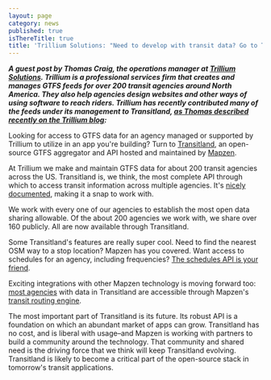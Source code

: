 ```yaml
---
layout: page
category: news
published: true
isThereTitle: true
title: 'Trillium Solutions: "Need to develop with transit data? Go to Transitland."'
---
```


***A guest post by Thomas Craig, the operations manager at [Trillium Solutions](http://trilliumtransit.com/). Trillium is a professional services firm that creates and manages GTFS feeds for over 200 transit agencies around North America. They also help agencies design websites and other ways of using software to reach riders. Trillium has recently contributed many of the feeds under its management to Transitland, [as Thomas described recently on the Trillium blog](http://trilliumtransit.com/2016/06/06/need-to-develop-with-transit-data-go-to-transitland/):***

<p>Looking for access to GTFS data for an agency managed or supported by Trillium to utilize in an app you're building? Turn to <a href="https://transit.land/">Transitland</a>, an open-source GTFS aggregator and API hosted and maintained by <a href="https://mapzen.com/">Mapzen</a>.</p>

<p>At Trillium we make and maintain GTFS data for about 200 transit agencies across the US. Transitland is, we think, the most complete API through which to access transit information across multiple agencies. It's <a href="https://transit.land/documentation/">nicely documented</a>, making it a snap to work with.</p>

<p>We work with every one of our agencies to establish the most open data sharing allowable. Of the about 200 agencies we work with, we share over 160 publicly. All are now available through Transitland.</p>

<p>Some Transitland's features are really super cool. Need to find the nearest OSM way to a stop location? Mapzen has you covered. Want access to schedules for an agency, including frequencies? <a href="https://transit.land/documentation/datastore/schedules.html">The schedules API is your friend</a>.</p>

<p>Exciting integrations with other Mapzen technology is moving forward too: <a href="https://transit.land/feed-registry/?import_level=4">most agencies</a> with data in Transitland are accessible through Mapzen's <a href="https://mapzen.com/blog/transit-routing/">transit routing engine</a>.</p>

<p>The most important part of Transitland is its future. Its robust API is a foundation on which an abundant market of apps can grow. Transitland has no cost, and is liberal with usage&#8211;and Mapzen is working with partners to build a community around the technology. That community and shared need is the driving force that we think will keep Transitland evolving. Transitland is likely to become a critical part of the open-source stack in tomorrow's transit applications.</p>
